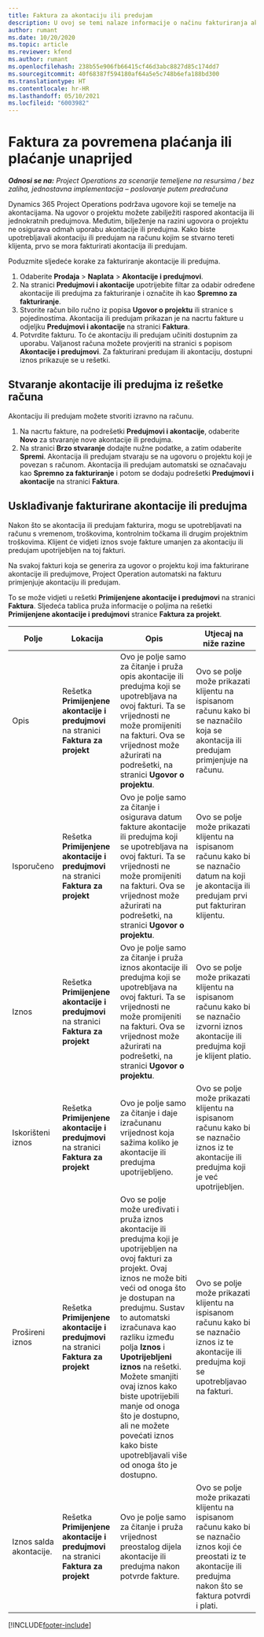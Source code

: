 ```yaml
---
title: Faktura za akontaciju ili predujam
description: U ovoj se temi nalaze informacije o načinu fakturiranja akontacije ili predujma u aplikaciji Project Operations.
author: rumant
ms.date: 10/20/2020
ms.topic: article
ms.reviewer: kfend
ms.author: rumant
ms.openlocfilehash: 238b55e906fb66415cf46d3abc8827d85c174dd7
ms.sourcegitcommit: 40f68387f594180af64a5e5c748b6efa188bd300
ms.translationtype: HT
ms.contentlocale: hr-HR
ms.lasthandoff: 05/10/2021
ms.locfileid: "6003982"
---
```

# <a name="invoice-a-retainer-or-an-advance"></a>Faktura za povremena plaćanja ili plaćanje unaprijed

_**Odnosi se na:** Project Operations za scenarije temeljene na resursima / bez zaliha, jednostavna implementacija – poslovanje putem predračuna_

Dynamics 365 Project Operations podržava ugovore koji se temelje na akontacijama. Na ugovor o projektu možete zabilježiti raspored akontacija ili jednokratnih predujmova. Međutim, bilježenje na razini ugovora o projektu ne osigurava odmah uporabu akontacije ili predujma. Kako biste upotrebljavali akontaciju ili predujam na računu kojim se stvarno tereti klijenta, prvo se mora fakturirati akontacija ili predujam.

Poduzmite sljedeće korake za fakturiranje akontacije ili predujma.

1. Odaberite **Prodaja** > **Naplata** > **Akontacije i predujmovi**. 
2. Na stranici **Predujmovi i akontacije** upotrijebite filtar za odabir određene akontacije ili predujma za fakturiranje i označite ih kao **Spremno za fakturiranje**.
3. Stvorite račun bilo ručno iz popisa **Ugovor o projektu** ili stranice s pojedinostima. Akontacija ili predujam prikazan je na nacrtu fakture u odjeljku **Predujmovi i akontacije** na stranici **Faktura**.
4. Potvrdite fakturu. To će akontaciju ili predujam učiniti dostupnim za uporabu. Valjanost računa možete provjeriti na stranici s popisom **Akontacije i predujmovi**. Za fakturirani predujam ili akontaciju, dostupni iznos prikazuje se u rešetki.

## <a name="create-a-retainer-or-advance-from-the-invoice-grid"></a>Stvaranje akontacije ili predujma iz rešetke računa

Akontaciju ili predujam možete stvoriti izravno na računu.

1. Na nacrtu fakture, na podrešetki **Predujmovi i akontacije**, odaberite **Novo** za stvaranje nove akontacije ili predujma. 
2. Na stranici **Brzo stvaranje** dodajte nužne podatke, a zatim odaberite **Spremi**. Akontacija ili predujam stvaraju se na ugovoru o projektu koji je povezan s računom. Akontacija ili predujam automatski se označavaju kao **Spremno za fakturiranje** i potom se dodaju podrešetki **Predujmovi i akontacije** na stranici **Faktura**.

## <a name="reconcile-an-invoiced-retainer-or-advance"></a>Usklađivanje fakturirane akontacije ili predujma

Nakon što se akontacija ili predujam fakturira, mogu se upotrebljavati na računu s vremenom, troškovima, kontrolnim točkama ili drugim projektnim troškovima. Klijent će vidjeti iznos svoje fakture umanjen za akontaciju ili predujam upotrijebljen na toj fakturi.

Na svakoj fakturi koja se generira za ugovor o projektu koji ima fakturirane akontacije ili predujmove, Project Operation automatski na fakturu primjenjuje akontaciju ili predujam.

To se može vidjeti u rešetki **Primijenjene akontacije i predujmovi** na stranici **Faktura**. Sljedeća tablica pruža informacije o poljima na rešetki **Primijenjene akontacije i predujmovi** stranice **Faktura za projekt**.

| Polje | Lokacija | Opis | Utjecaj na niže razine |
| --- | --- | --- | --- |
| Opis | Rešetka **Primijenjene akontacije i predujmovi** na stranici **Faktura za projekt** |Ovo je polje samo za čitanje i pruža opis akontacije ili predujma koji se upotrebljava na ovoj fakturi. Ta se vrijednosti ne može promijeniti na fakturi. Ova se vrijednost može ažurirati na podrešetki, na stranici **Ugovor o projektu**. | Ovo se polje može prikazati klijentu na ispisanom računu kako bi se naznačilo koja se akontacija ili predujam primjenjuje na računu. |
| Isporučeno | Rešetka **Primijenjene akontacije i predujmovi** na stranici **Faktura za projekt**  | Ovo je polje samo za čitanje i osigurava datum fakture akontacije ili predujma koji se upotrebljava na ovoj fakturi. Ta se vrijednosti ne može promijeniti na fakturi. Ova se vrijednost može ažurirati na podrešetki, na stranici **Ugovor o projektu**. | Ovo se polje može prikazati klijentu na ispisanom računu kako bi se naznačio datum na koji je akontacija ili predujam prvi put fakturiran klijentu. |
| Iznos | Rešetka **Primijenjene akontacije i predujmovi** na stranici **Faktura za projekt**  | Ovo je polje samo za čitanje i pruža iznos akontacije ili predujma koji se upotrebljava na ovoj fakturi. Ta se vrijednosti ne može promijeniti na fakturi. Ova se vrijednost može ažurirati na podrešetki, na stranici **Ugovor o projektu**. | Ovo se polje može prikazati klijentu na ispisanom računu kako bi se naznačio izvorni iznos akontacije ili predujma koji je klijent platio. |
| Iskorišteni iznos | Rešetka **Primijenjene akontacije i predujmovi** na stranici **Faktura za projekt**  | Ovo je polje samo za čitanje i daje izračunanu vrijednost koja sažima koliko je akontacije ili predujma upotrijebljeno. | Ovo se polje može prikazati klijentu na ispisanom računu kako bi se naznačio iznos iz te akontacije ili predujma koji je već upotrijebljen. |
| Prošireni iznos | Rešetka **Primijenjene akontacije i predujmovi** na stranici **Faktura za projekt**  | Ovo se polje može uređivati i pruža iznos akontacije ili predujma koji je upotrijebljen na ovoj fakturi za projekt. Ovaj iznos ne može biti veći od onoga što je dostupan na predujmu. Sustav to automatski izračunava kao razliku između polja **Iznos** i **Upotrijebljeni iznos** na rešetki. Možete smanjiti ovaj iznos kako biste upotrijebili manje od onoga što je dostupno, ali ne možete povećati iznos kako biste upotrebljavali više od onoga što je dostupno. | Ovo se polje može prikazati klijentu na ispisanom računu kako bi se naznačio iznos iz te akontacije ili predujma koji se upotrebljavao na fakturi. |
| Iznos salda akontacije. | Rešetka **Primijenjene akontacije i predujmovi** na stranici **Faktura za projekt**  | Ovo je polje samo za čitanje i pruža vrijednost preostalog dijela akontacije ili predujma nakon potvrde fakture. | Ovo se polje može prikazati klijentu na ispisanom računu kako bi se naznačio iznos koji će preostati iz te akontacije ili predujma nakon što se faktura potvrdi i plati. |


[!INCLUDE[footer-include](../../includes/footer-banner.md)]